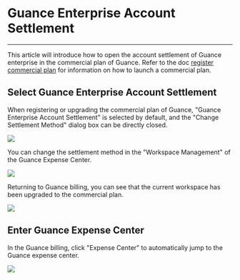 # Guance Enterprise Account Settlement
---

This article will introduce how to open the account settlement of Guance enterprise in the commercial plan of Guance. Refer to the doc [register commercial plan](../../billing/commercial-register.md) for information on how to launch a commercial plan.

## Select Guance Enterprise Account Settlement

When registering or upgrading the commercial plan of Guance, "Guance Enterprise Account Settlement" is selected by default, and the "Change Settlement Method" dialog box can be directly closed.

![](../img/9.upgrade_7.png)

You can change the settlement method in the "Workspace Management" of the Guance Expense Center.

![](../img/9.upgrade_9.png)

Returning to Guance billing, you can see that the current workspace has been upgraded to the commercial plan.

![](../img/9.upgrade_10.png)

## Enter Guance Expense Center

In the Guance billing, click "Expense Center" to automatically jump to the Guance expense center.

![](../img/9.upgrade_11.png)

